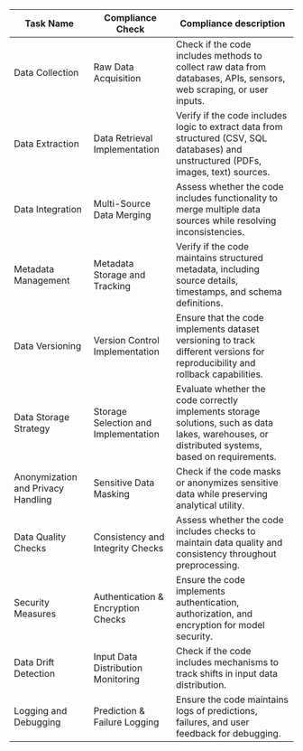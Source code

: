 | Task Name                          | Compliance Check                     | Compliance description                                                                                                                           |
|------------------------------------|--------------------------------------|--------------------------------------------------------------------------------------------------------------------------------------------------|
| Data Collection                    | Raw Data Acquisition                 | Check if the code includes methods to collect raw data from databases, APIs, sensors, web scraping, or user inputs.                              |
| Data Extraction                    | Data Retrieval Implementation        | Verify if the code includes logic to extract data from structured (CSV, SQL databases) and unstructured (PDFs, images, text) sources.            |
| Data Integration                   | Multi-Source Data Merging            | Assess whether the code includes functionality to merge multiple data sources while resolving inconsistencies.                                   |
| Metadata Management                | Metadata Storage and Tracking        | Verify if the code maintains structured metadata, including source details, timestamps, and schema definitions.                                  |
| Data Versioning                    | Version Control Implementation       | Ensure that the code implements dataset versioning to track different versions for reproducibility and rollback capabilities.                    |
| Data Storage Strategy              | Storage Selection and Implementation | Evaluate whether the code correctly implements storage solutions, such as data lakes, warehouses, or distributed systems, based on requirements. |
| Anonymization and Privacy Handling | Sensitive Data Masking               | Check if the code masks or anonymizes sensitive data while preserving analytical utility.                                                        |
| Data Quality Checks                | Consistency and Integrity Checks     | Assess whether the code includes checks to maintain data quality and consistency throughout preprocessing.                                       |
| Security Measures                  | Authentication & Encryption Checks   | Ensure the code implements authentication, authorization, and encryption for model security.                                                     |
| Data Drift Detection               | Input Data Distribution Monitoring   | Check if the code includes mechanisms to track shifts in input data distribution.                                                                |
| Logging and Debugging              | Prediction & Failure Logging         | Ensure the code maintains logs of predictions, failures, and user feedback for debugging.                                                        |
